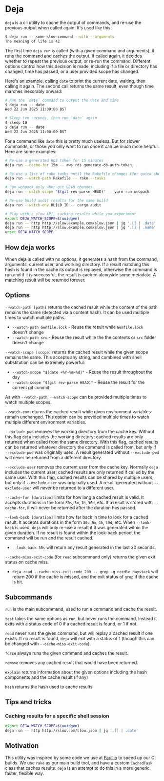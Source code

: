 # Deja

`deja` is a cli utility to cache the output of commands, and re-use the previous output when called again. It's used like this:

```bash
$ deja run -- some-slow-command --with --arguments
The meaning of life is 42
```

The first time `deja run` is called (with a given command and arguments), it runs the command and caches the output. If called again, it decides whether to repeat the previous output, or re-run the command. Different options control how this decision is made, including if a file or directory has changed, time has passed, or a user provided scope has changed.

Here's an example, calling `date` to print the current date, waiting, then calling it again. The second call returns the same result, even though time marches inexorably onward:

```bash
# Run the `date` command to output the date and time
$ deja run -- date
Wed 22 Jun 2025 11:00:00 BST

# Sleep ten seconds, then run `date` again
$ sleep 10
$ deja run -- date
Wed 22 Jun 2025 11:00:00 BST
```

For a command like `date` this is pretty much useless. But for slower commands, or those you only want to run once it can be much more helpful. Here are some examples:

```bash
# Re-use a generated RDS token for 15 minutes
deja run --cache-for 15m -- aws rds generate-db-auth-token…

# Re-use a list of rake tasks until the Rakefile changes (for quick shell completions)
deja run --watch-path Rakefile -- rake --tasks

# Run webpack only when git HEAD changes
deja run --watch-scope "$(git rev-parse HEAD)" -- yarn run webpack

# Re-use build audit results for the same build
deja run --watch-env BUILD_ID -- cargo audit

# Play with a slow API, caching results while you experiment
export DEJA_WATCH_SCOPE=$(uuidgen)
deja run -- http http://slow.example.com/slow.json | jq '.[] | .date'
deja run -- http http://slow.example.com/slow.json | jq '.[] | .name'
unset DEJA_WATCH_SCOPE
```

## How deja works

When deja is called with no options, it generates a hash from the command, arguments, current user, and working directory. If a result matching this hash is found in the cache its output is replayed, otherwise the command is run and if it is successful, the result is cached alongside some metadata. A matching result will be returned forever.

## Options

`--watch-path [path]` returns the cached result while the content of the path remains the same (detected via a content hash). It can be used multiple times to watch multiple paths.

- `--watch-path Gemfile.lock` - Reuse the result while `Gemfile.lock` doesn't change
- `--watch-path src` - Reuse the result while the the contents or `src` folder doesn't change

`--watch-scope [scope]` returns the cached result while the given scope remains the same. This accepts any string, and combined with shell substitution can be extremely powerful:

- `--watch-scope "$(date +%Y-%m-%d)"` - Reuse the result throughout the day
- `--watch-scope "$(git rev-parse HEAD)"` - Reuse the result for the current git commit

As with `--watch-path`, `--watch-scope` can be provided multiple times to watch multiple scopes.

`--watch-env` returns the cached result while given environment variables remain unchanged. This option can be provided multiple times to watch multiple different environment variables.

`--exclude-pwd` removes the working directory from the cache key. Without this flag `deja` includes the working directory; cached results are only returned when called from the same directory. With this flag, cached results can be returned whatever directory the command is called from, but _only_ if `--exclude-pwd` was originally used. A result generated without `--exclude-pwd` will never be returned from a different directory.

`--exclude-user` removes the current user from the cache key. Normally `deja` includes the current user; cached results are only returned if called by the same user. With this flag, cached results can be shared by multiple users, but _only_ if `--exclude-user` was originally used. A result generated without `--exclude-user` will _never_ be returned to a different user.

`--cache-for [duration]` limits for how long a cached result is valid. It accepts durations in the form `30s`, `5m`, `1h`, `30d`, etc. If a result is stored with `--cache-for`, it will never be returned after the duration has passed.

`--look-back [duration]` limits how far back in time to look for a cached result. It accepts durations in the form `30s`, `5m`, `1h`, `30d`, etc. When `--look-back` is used, `deja` will only re-use a result if it was generated within the given duration. If no result is found within the look-back period, the command will be run and the result cached.

- `--look-back 30s` will return any result generated in the last 30 seconds.

`--cache-miss-exit-code` (for `read` subcommand only) returns the given exit status on cache miss.

- `deja read --cache-miss-exit-code 200 -- grep -q needle haystack` will return 200 if the cache is missed, and the exit status of `grep` if the cache is hit.

## Subcommands

`run` is the main subcommand, used to run a command and cache the result.

`test` takes the same options as `run`, but never runs the command. Instead it exits with a status code of 0 if a cached result is found, or 1 if not.

`read` never runs the given command, but will replay a cached result if one exists. If no result is found, `deja` will exit with a status of 1 (though this can be changed with `--cache-miss-exit-code`).

`force` always runs the given command and caches the result.

`remove` removes any cached result that would have been returned.

`explain` returns information about the given options including the hash components and the cache result (if any)

`hash` returns the hash used to cache results

## Tips and tricks

### Caching results for a specific shell session

```bash
export DEJA_WATCH_SCOPE=$(uuidgen)
deja run -- http http://slow.com/slow.json | jq '.[] | .date'
```

## Motivation

This utility was inspired by some code we use at [Farillio](https://farill.io) to speed up our CI builds. We use `rake` as our main build tool, and have a custom `CachedTask` class that caches results. `deja` is an attempt to do this
in a more generic, faster, flexible way.
